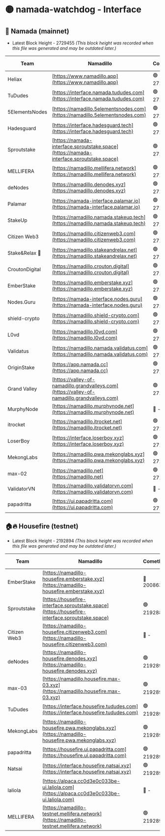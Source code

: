 # 🟡 namada-watchdog - Interface

## 🚀 Namada (mainnet)
- Latest Block Height - 2729455 *(This block height was recorded when this file was generated and may be outdated later.)*

| Team | Namadillo | CometBFT | Indexer | MASP Indexer |
|-|-|-|-|-|
| Heliax | [https://www.namadillo.app](https://www.namadillo.app) | 🟢 2729438 | 🟢 2729438 | 🟢 2729438 |
| TuDudes | [https://interface.namada.tududes.com](https://interface.namada.tududes.com) | 🟢 2729438 | 🟢 2729438 | 🟢 2729437 |
| 5ElementsNodes | [https://namadillo.5elementsnodes.com](https://namadillo.5elementsnodes.com) | 🟢 2729438 | 🟢 2729438 | 🟢 2729438 |
| Hadesguard | [https://interface.hadesguard.tech](https://interface.hadesguard.tech) | 🟢 2729439 | 🟢 2729439 | 🟢 2729439 |
| Sproutstake | [https://namada-interface.sproutstake.space](https://namada-interface.sproutstake.space) | 🟢 2729439 | 🟢 2729439 | 🟢 2729440 |
| MELLIFERA | [https://namadillo.mellifera.network](https://namadillo.mellifera.network) | 🟢 2729441 | 🟢 2729441 | 🟢 2729441 |
| deNodes | [https://namadillo.denodes.xyz](https://namadillo.denodes.xyz) | 🟢 2729441 | 🟢 2729441 | 🟢 2729441 |
| Palamar | [https://namada-interface.palamar.io](https://namada-interface.palamar.io) | 🟢 2729442 | 🟢 2729442 | 🟢 2729442 |
| StakeUp | [https://namadillo.namada.stakeup.tech](https://namadillo.namada.stakeup.tech) | 🟢 2729443 | 🟢 2729443 | 🟢 2729443 |
| Citizen Web3 | [https://namadillo.citizenweb3.com](https://namadillo.citizenweb3.com) | 🟢 2729443 | 🟢 2729443 | 🟢 2729443 |
| Stake&Relax 🦥 | [https://namadillo.stakeandrelax.net](https://namadillo.stakeandrelax.net) | 🟢 2729444 | 🟢 2729444 | 🟢 2729444 |
| CroutonDigital | [https://namadillo.crouton.digital](https://namadillo.crouton.digital) | 🟢 2729444 | 🟢 2729444 | 🟢 2729444 |
| EmberStake | [https://namadillo.emberstake.xyz](https://namadillo.emberstake.xyz) | 🟢 2729445 | 🟢 2729445 | 🟢 2729445 |
| Nodes.Guru | [https://namada-interface.nodes.guru](https://namada-interface.nodes.guru) | 🟢 2729445 | 🟢 2729445 | 🟢 2729445 |
| shield-crypto | [https://namadillo.shield-crypto.com](https://namadillo.shield-crypto.com) | 🟢 2729446 | 🟢 2729445 | 🟢 2729446 |
| L0vd | [https://namadillo.l0vd.com](https://namadillo.l0vd.com) | 🟢 2729447 | 🟢 2729446 | 🟢 2729447 |
| Validatus | [https://namadillo.namada.validatus.com](https://namadillo.namada.validatus.com) | 🟢 2729447 | 🟢 2729447 | 🟢 2729447 |
| OriginStake | [https://app.namada.cc](https://app.namada.cc) | 🟢 2729448 | 🟢 2729448 | 🟢 2729448 |
| Grand Valley | [https://valley-of-namadillo.grandvalleys.com](https://valley-of-namadillo.grandvalleys.com) | 🟢 2729448 | 🟢 2729448 | 🟢 2729448 |
| MurphyNode | [https://namadillo.murphynode.net](https://namadillo.murphynode.net) | 🔴 - | 🔴 - | 🔴 - |
| itrocket | [https://namadillo.itrocket.net](https://namadillo.itrocket.net) | 🟢 2729451 | 🟢 2729451 | 🟢 2729451 |
| LoserBoy | [https://interface.loserboy.xyz](https://interface.loserboy.xyz) | 🟢 2729452 | 🟢 2729452 | 🟢 2729451 |
| MekongLabs | [https://namadillo.pwa.mekonglabs.xyz](https://namadillo.pwa.mekonglabs.xyz) | 🟢 2729452 | 🟢 2729452 | 🟢 2729452 |
| max-02 | [https://namadillo.net](https://namadillo.net) | 🟢 2729453 | 🟢 2729453 | 🟢 2729453 |
| ValidatorVN | [https://namadillo.validatorvn.com](https://namadillo.validatorvn.com) | 🔴 - | 🔴 - | 🔴 - |
| papadritta | [https://ui.papadritta.com](https://ui.papadritta.com) | 🟢 2729455 | 🟢 2729455 | 🟢 2729455 |

## 🏠🔥 Housefire (testnet)
- Latest Block Height - 2192894 *(This block height was recorded when this file was generated and may be outdated later.)*

| Team | Namadillo | CometBFT | Indexer | MASP Indexer |
|-|-|-|-|-|
| EmberStake | [https://namadillo-housefire.emberstake.xyz](https://namadillo-housefire.emberstake.xyz) | 🔴 2008636 | 🔴 - | 🔴 - |
| Sproutstake | [https://housefire-interface.sproutstake.space](https://housefire-interface.sproutstake.space) | 🟢 2192889 | 🟢 2192889 | 🟢 2192889 |
| Citizen Web3 | [https://namadillo-housefire.citizenweb3.com](https://namadillo-housefire.citizenweb3.com) | 🔴 - | 🟢 2192890 | 🟢 2192890 |
| deNodes | [https://namadillo-housefire.denodes.xyz](https://namadillo-housefire.denodes.xyz) | 🟢 2192890 | 🟢 2192890 | 🟢 2192890 |
| max-03 | [https://namadillo.housefire.max-03.xyz](https://namadillo.housefire.max-03.xyz) | 🟢 2192891 | 🔴 2167206 | 🟢 2192891 |
| TuDudes | [https://interface.housefire.tududes.com](https://interface.housefire.tududes.com) | 🟢 2192891 | 🟢 2192891 | 🟢 2192891 |
| MekongLabs | [https://namadillo-housefire.pwa.mekonglabs.xyz](https://namadillo-housefire.pwa.mekonglabs.xyz) | 🟢 2192892 | 🟢 2192892 | 🟢 2192892 |
| papadritta | [https://housefire.ui.papadritta.com](https://housefire.ui.papadritta.com) | 🟢 2192892 | 🟢 2192892 | 🟢 2192892 |
| Natsai | [https://interface.housefire.natsai.xyz](https://interface.housefire.natsai.xyz) | 🟢 2192892 | 🟢 2192892 | 🟢 2192892 |
| laliola | [https://alpaca.cc0d3e0c033be-ui.laliola.com](https://alpaca.cc0d3e0c033be-ui.laliola.com) | 🔴 - | 🔴 - | 🔴 - |
| MELLIFERA | [https://namadillo-testnet.mellifera.network](https://namadillo-testnet.mellifera.network) | 🟢 2192894 | 🟢 2192894 | 🟢 2192894 |

